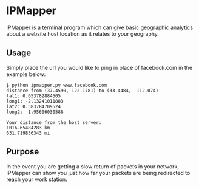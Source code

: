 IPMapper
=========
IPMapper is a terminal program which can give basic geographic analytics about a website host location as it relates to your geography. 

## Usage

Simply place the url you would like to ping in place of facebook.com in the example below:
```
$ python ipmapper.py www.facebook.com
distance from (37.4590,-122.1781) to (33.4484, -112.074)
lat1: 0.653782884505
long1: -2.13241011883
lat2: 0.583784709524
long2: -1.95606030588

Your distance from the host server: 
1016.65484283 km
631.719836343 mi
```

## Purpose
In the event you are getting a slow return of packets in your network, IPMapper can show you just how far your packets are being redirected to reach your work station. 


